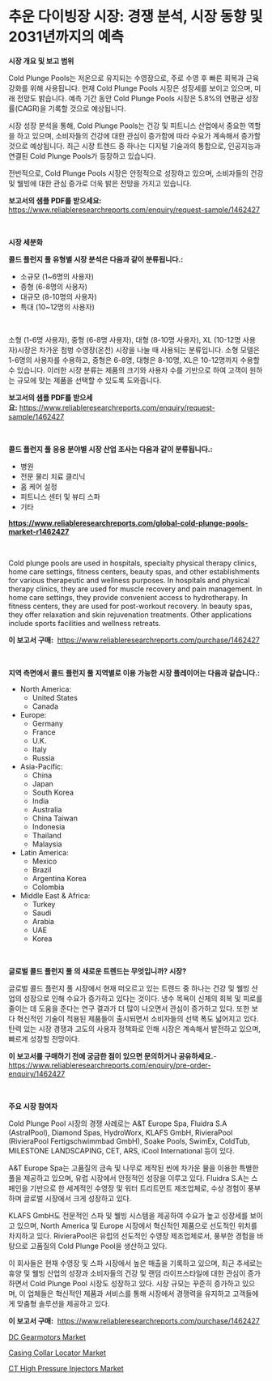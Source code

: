 <p><h1>추운 다이빙장 시장: 경쟁 분석, 시장 동향 및 2031년까지의 예측</h1></p><p><strong>시장 개요 및 보고 범위</strong></p>
<p><p>Cold Plunge Pools는 저온으로 유지되는 수영장으로, 주로 수영 후 빠른 회복과 근육 강화를 위해 사용됩니다. 현재 Cold Plunge Pools 시장은 성장세를 보이고 있으며, 미래 전망도 밝습니다. 예측 기간 동안 Cold Plunge Pools 시장은 5.8%의 연평균 성장률(CAGR)을 기록할 것으로 예상됩니다.</p><p>시장 성장 분석을 통해, Cold Plunge Pools는 건강 및 피트니스 산업에서 중요한 역할을 하고 있으며, 소비자들의 건강에 대한 관심이 증가함에 따라 수요가 계속해서 증가할 것으로 예상됩니다. 최근 시장 트렌드 중 하나는 디지털 기술과의 통합으로, 인공지능과 연결된 Cold Plunge Pools가 등장하고 있습니다.</p><p>전반적으로, Cold Plunge Pools 시장은 안정적으로 성장하고 있으며, 소비자들의 건강 및 웰빙에 대한 관심 증가로 더욱 밝은 전망을 가지고 있습니다.</p></p>
<p><strong>보고서의 샘플 PDF를 받으세요:</strong> <a href="https://www.reliableresearchreports.com/enquiry/request-sample/1462427">https://www.reliableresearchreports.com/enquiry/request-sample/1462427</a></p>
<p>&nbsp;</p>
<p><strong>시장 세분화</strong></p>
<p><strong>콜드 플런지 풀 유형별 시장 분석은 다음과 같이 분류됩니다.:</strong></p>
<p><ul><li>소규모 (1~6명의 사용자)</li><li>중형 (6-8명의 사용자)</li><li>대규모 (8-10명의 사용자)</li><li>특대 (10~12명의 사용자)</li></ul></p>
<p>&nbsp;</p>
<p><p>소형 (1-6명 사용자), 중형 (6-8명 사용자), 대형 (8-10명 사용자), XL (10-12명 사용자)시장은 차가운 첨벙 수영장(온천) 시장을 나눌 때 사용되는 분류입니다. 소형 모델은 1-6명의 사용자를 수용하고, 중형은 6-8명, 대형은 8-10명, XL은 10-12명까지 수용할 수 있습니다. 이러한 시장 분류는 제품의 크기와 사용자 수를 기반으로 하여 고객이 원하는 규모에 맞는 제품을 선택할 수 있도록 도와줍니다.</p></p>
<p><strong>보고서의 샘플 PDF를 받으세요:</strong>&nbsp;<a href="https://www.reliableresearchreports.com/enquiry/request-sample/1462427">https://www.reliableresearchreports.com/enquiry/request-sample/1462427</a></p>
<p>&nbsp;</p>
<p><strong> 콜드 플런지 풀 응용 분야별 시장 산업 조사는 다음과 같이 분류됩니다.:</strong></p>
<p><ul><li>병원</li><li>전문 물리 치료 클리닉</li><li>홈 케어 설정</li><li>피트니스 센터 및 뷰티 스파</li><li>기타</li></ul></p>
<p><strong><a href="https://www.reliableresearchreports.com/global-cold-plunge-pools-market-r1462427">https://www.reliableresearchreports.com/global-cold-plunge-pools-market-r1462427</a></strong></p>
<p>&nbsp;</p>
<p><p>Cold plunge pools are used in hospitals, specialty physical therapy clinics, home care settings, fitness centers, beauty spas, and other establishments for various therapeutic and wellness purposes. In hospitals and physical therapy clinics, they are used for muscle recovery and pain management. In home care settings, they provide convenient access to hydrotherapy. In fitness centers, they are used for post-workout recovery. In beauty spas, they offer relaxation and skin rejuvenation treatments. Other applications include sports facilities and wellness retreats.</p></p>
<p><strong>이 보고서 구매:</strong>&nbsp; <a href="https://www.reliableresearchreports.com/purchase/1462427">https://www.reliableresearchreports.com/purchase/1462427</a></p>
<p>&nbsp;</p>
<p><strong>지역 측면에서 콜드 플런지 풀 지역별로 이용 가능한 시장 플레이어는 다음과 같습니다.:</strong></p>
<p><ul>
    <li>
        North America:
        <ul>
            <li>United States</li>
            <li>Canada</li>
        </ul>
    </li>
    <li>
        Europe:
        <ul>
            <li>Germany</li>
            <li>France</li>
            <li>U.K.</li>
            <li>Italy</li>
            <li>Russia</li>
        </ul>
    </li>
    <li>
        Asia-Pacific:
        <ul>
            <li>China</li>
            <li>Japan</li>
            <li>South Korea</li>
            <li>India</li>
            <li>Australia</li>
            <li>China Taiwan</li>
            <li>Indonesia</li>
            <li>Thailand</li>
            <li>Malaysia</li>
        </ul>
    </li>
    <li>
        Latin America:
        <ul>
            <li>Mexico</li>
            <li>Brazil</li>
            <li>Argentina Korea</li>
            <li>Colombia</li>
        </ul>
    </li>
    <li>
        Middle East & Africa:
        <ul>
            <li>Turkey</li>
            <li>Saudi</li>
            <li>Arabia</li>
            <li>UAE</li>
            <li>Korea</li>
        </ul>
    </li>
    </ul></p>
<p>&nbsp;</p>
<p><strong>글로벌 콜드 플런지 풀 의 새로운 트렌드는 무엇입니까? 시장?</strong></p>
<p><p>글로벌 콜드 플런지 풀 시장에서 현재 떠오르고 있는 트렌드 중 하나는 건강 및 웰빙 산업의 성장으로 인해 수요가 증가하고 있다는 것이다. 냉수 목욕이 신체의 회복 및 피로를 줄이는 데 도움을 준다는 연구 결과가 더 많이 나오면서 관심이 증가하고 있다. 또한 보다 혁신적인 기술이 적용된 제품들이 출시되면서 소비자들의 선택 폭도 넓어지고 있다. 탄력 있는 시장 경쟁과 고도의 사용자 정책화로 인해 시장은 계속해서 발전하고 있으며, 빠르게 성장할 전망이다.</p></p>
<p><strong>이 보고서를 구매하기 전에 궁금한 점이 있으면 문의하거나 공유하세요.</strong>- <a href="https://www.reliableresearchreports.com/enquiry/pre-order-enquiry/1462427">https://www.reliableresearchreports.com/enquiry/pre-order-enquiry/1462427</a></p>
<p>&nbsp;</p>
<p><strong>주요 시장 참여자</strong></p>
<p><p>Cold Plunge Pool 시장의 경쟁 사례로는 A&T Europe Spa, Fluidra S.A (AstralPool), Diamond Spas, HydroWorx, KLAFS GmbH, RivieraPool (RivieraPool Fertigschwimmbad GmbH), Soake Pools, SwimEx, ColdTub, MILESTONE LANDSCAPING, CET, ARS, iCool International 등이 있다.</p><p>A&T Europe Spa는 고품질의 금속 및 나무로 제작된 씬에 차가운 물을 이용한 특별한 풀을 제공하고 있으며, 유럽 시장에서 안정적인 성장을 이루고 있다. Fluidra S.A는 스페인을 기반으로 한 세계적인 수영장 및 워터 트리트먼트 제조업체로, 수상 경험이 풍부하며 글로벌 시장에서 크게 성장하고 있다.</p><p>KLAFS GmbH도 전문적인 스파 및 웰빙 시스템을 제공하여 수요가 높고 성장세를 보이고 있으며, North America 및 Europe 시장에서 혁신적인 제품으로 선도적인 위치를 차지하고 있다. RivieraPool은 유럽의 선도적인 수영장 제조업체로서, 풍부한 경험을 바탕으로 고품질의 Cold Plunge Pool을 생산하고 있다.</p><p>이 회사들은 현재 수영장 및 스파 시장에서 높은 매출을 기록하고 있으며, 최근 추세로는 휴양 및 웰빙 산업의 성장과 소비자들의 건강 및 랜덤 라이프스타일에 대한 관심이 증가하면서 Cold Plunge Pool 시장도 성장하고 있다. 시장 규모는 꾸준히 증가하고 있으며, 이 업체들은 혁신적인 제품과 서비스를 통해 시장에서 경쟁력을 유지하고 고객들에게 맞춤형 솔루션을 제공하고 있다.</p></p>
<p><strong>이 보고서 구매:</strong>&nbsp;&nbsp;<a href="https://www.reliableresearchreports.com/purchase/1462427">https://www.reliableresearchreports.com/purchase/1462427</a></p>
<p><p><a href="https://github.com/redneck06/Market-Research-Report-List-3/blob/main/dc-gearmotors-market.md">DC Gearmotors Market</a></p><p><a href="https://github.com/peachesmcdowel1/Market-Research-Report-List-2/blob/main/casing-collar-locator-market.md">Casing Collar Locator Market</a></p><p><a href="https://ivy-potential-64b.notion.site/CT-High-Pressure-Injectors-Market-Research-Report-Its-History-and-Forecast-2024-to-2031-1c69fb91972c4c1c9b0660f65ddf0cdc">CT High Pressure Injectors Market</a></p></p>